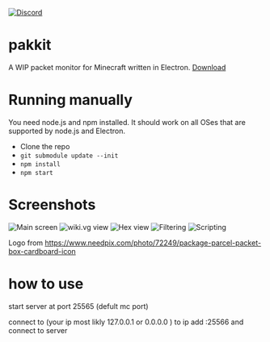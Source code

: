 [![Discord](https://img.shields.io/discord/710593071229829120.svg?color=%237289da&label=discord&logo=discord&style=flat-square)](https://discord.gg/R4SYSNW)

# pakkit

A WIP packet monitor for Minecraft written in Electron.
[Download](https://github.com/Heath123/pakkit/releases/latest)

# Running manually

You need node.js and npm installed. It should work on all OSes that are supported by node.js and Electron.

- Clone the repo
- `git submodule update --init`
- `npm install`
- `npm start`

# Screenshots

![Main screen](https://user-images.githubusercontent.com/13787163/161954436-6116cc6d-7c6d-446f-b3a3-febc9801e178.png)
![wiki.vg view](https://user-images.githubusercontent.com/13787163/161955210-d8738a57-be9d-4b6c-af49-4369747fe4ad.png)
![Hex view](https://user-images.githubusercontent.com/13787163/161955329-2bf2a3fe-9b60-4881-9ae5-3c0d58b4e4e9.png)
![Filtering](https://user-images.githubusercontent.com/13787163/161954555-d59f5ea3-995f-49c1-8974-cf5016266b47.png)
![Scripting](https://user-images.githubusercontent.com/13787163/161958863-6948a28f-2724-4040-845b-b2cade08d0f5.png)

Logo from https://www.needpix.com/photo/72249/package-parcel-packet-box-cardboard-icon

 # how to use 

start server at port 25565 (defult mc port)

connect to (your ip most likly 127.0.0.1 or 0.0.0.0 ) to ip add :25566 and  connect to server
 

